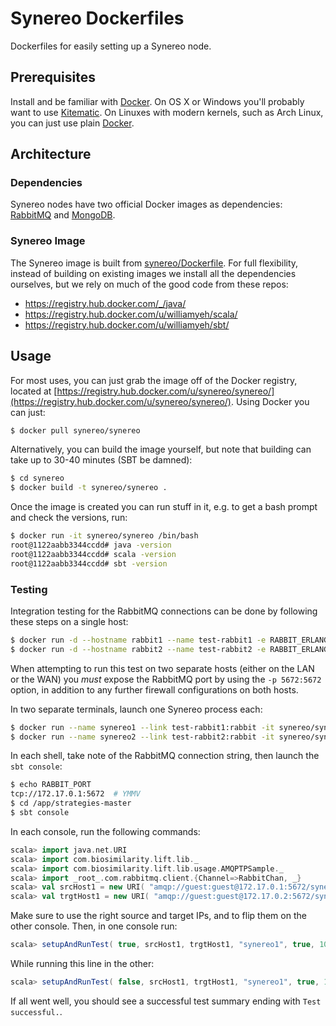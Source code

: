 # Synereo Dockerfiles

Dockerfiles for easily setting up a Synereo node.

## Prerequisites

Install and be familiar with [Docker](https://docs.docker.com/userguide/). On OS X or Windows you'll probably want to use [Kitematic](https://docs.docker.com/kitematic/). On Linuxes with modern kernels, such as Arch Linux, you can just use plain [Docker](https://wiki.archlinux.org/index.php/Docker).

## Architecture

### Dependencies

Synereo nodes have two official Docker images as dependencies: [RabbitMQ](https://registry.hub.docker.com/_/rabbitmq/) and [MongoDB](https://registry.hub.docker.com/_/mongo/).

### Synereo Image

The Synereo image is built from [synereo/Dockerfile](synereo/Dockerfile). For full flexibility, instead of building on existing images we install all the dependencies ourselves, but we rely on much of the good code from these repos:

 - https://registry.hub.docker.com/_/java/
 - https://registry.hub.docker.com/u/williamyeh/scala/
 - https://registry.hub.docker.com/u/williamyeh/sbt/

## Usage

For most uses, you can just grab the image off of the Docker registry, located at [https://registry.hub.docker.com/u/synereo/synereo/](https://registry.hub.docker.com/u/synereo/synereo/). Using Docker you can just:

```bash
$ docker pull synereo/synereo
```

Alternatively, you can build the image yourself, but note that building can take up to 30-40 minutes (SBT be damned):

```bash
$ cd synereo
$ docker build -t synereo/synereo .
```

Once the image is created you can run stuff in it, e.g. to get a bash prompt and check the versions, run:

```bash
$ docker run -it synereo/synereo /bin/bash
root@1122aabb3344ccdd# java -version
root@1122aabb3344ccdd# scala -version
root@1122aabb3344ccdd# sbt -version
```

### Testing

Integration testing for the RabbitMQ connections can be done by following these steps on a single host:

```bash
$ docker run -d --hostname rabbit1 --name test-rabbit1 -e RABBIT_ERLANG_COOKIE='s3cr3t' rabbitmq
$ docker run -d --hostname rabbit2 --name test-rabbit2 -e RABBIT_ERLANG_COOKIE='s3cr3t' rabbitmq
```

When attempting to run this test on two separate hosts (either on the LAN or the WAN) you *must* expose the RabbitMQ port by using the `-p 5672:5672` option, in addition to any further firewall configurations on both hosts.

In two separate terminals, launch one Synereo process each:

```bash
$ docker run --name synereo1 --link test-rabbit1:rabbit -it synereo/synereo /bin/bash  # terminal 1
$ docker run --name synereo2 --link test-rabbit2:rabbit -it synereo/synereo /bin/bash  # terminal 2
```

In each shell, take note of the RabbitMQ connection string, then launch the `sbt console`:

```bash
$ echo RABBIT_PORT
tcp://172.17.0.1:5672  # YMMV
$ cd /app/strategies-master
$ sbt console
```

In each console, run the following commands:

```scala
scala> import java.net.URI
scala> import com.biosimilarity.lift.lib._
scala> import com.biosimilarity.lift.lib.usage.AMQPTPSample._
scala> import _root_.com.rabbitmq.client.{Channel=>RabbitChan, _}
scala> val srcHost1 = new URI( "amqp://guest:guest@172.17.0.1:5672/synereo" )
scala> val trgtHost1 = new URI( "amqp://guest:guest@172.17.0.2:5672/synereo" )
```

Make sure to use the right source and target IPs, and to flip them on the other console. Then, in one console run:

```scala
scala> setupAndRunTest( true, srcHost1, trgtHost1, "synereo1", true, 10 )
```

While running this line in the other:

```scala
scala> setupAndRunTest( false, srcHost1, trgtHost1, "synereo1", true, 10 )
```

If all went well, you should see a successful test summary ending with `Test successful.`.

